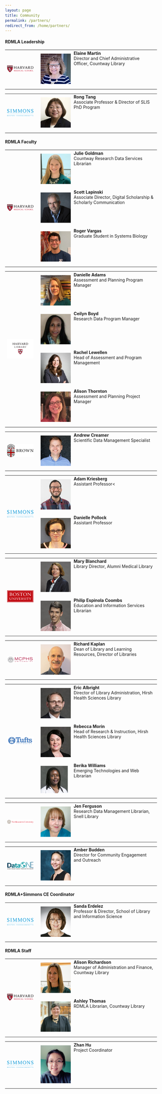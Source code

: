 ```yaml
---
layout: page
title: Community
permalink: /partners/
redirect_from: /home/partners/
---
```


#### RDMLA Leadership

<table>
  <tr><td rowspan="1" width="20%"><img src="/images/icons_logos/partner_institutions_logos/HMS.png" alt="Harvard Medical School Logo"></td>
    <td><div style="width:100px;float:left;margin:10px"><img src="/images/team-photos/2020-updates/Elaine-Martin.jpg" alt="Elaine Martin Photo"></div><div>     <b>Elaine Martin</b><br> Director and Chief Administrative Officer, Countway Library</div></td></tr>
</table>

<table>
<tr><td rowspan="1" width="20%"><img src="/images/icons_logos/partner_institutions_logos/simmons-college.png" alt="Simmons University Logo"></td>
    <td><div style="width:100px;float:left;margin:10px"><img src="/images/team-photos/2020-updates/Rong-Tang.jpg" alt="Rong Tang Photo"></div><div><b>Rong       Tang</b><br> Associate Professor & Director of SLIS PhD Program</div></td></tr>
</table>
 
#### RDMLA Faculty 

<table>
<tr><td rowspan="3" width="20%"><img src="/images/icons_logos/partner_institutions_logos/HMS.png" alt="Harvard Medical School Logo"></td>
 <td><div style="width:100px;float:left;margin:10px"><img src="/images/team-photos/2020-updates/julie-goldman.png" alt="Julie Goldman Photo"></div>    <div><b>Julie Goldman</b><br> Countway Research Data Services Librarian</div></td></tr>
 <tr><td><div style="width:100px;float:left;margin:10px"><img src="/images/team-photos/2020-updates/scott lapinski.png" alt="Scott Lapinski Photo"></div>    <div><b>Scott Lapinski</b><br>Associate Director, Digital Scholarship & Scholarly Communication</div></td></tr>
  <tr><td><div style="width:100px;float:left;margin:10px"><img src="/images/team-photos/2020-updates/roger_vargas.jpg" alt="Roger Vargas Photo"></div>    <div><b>Roger Vargas</b><br>Graduate Student in Systems Biology</div></td></tr>
</table>
  
<table>
  <tr><td rowspan="4" width="20%"><img src="/images/icons_logos/partner_institutions_logos/harvard-library.png" alt="Harvard Library Logo"></td>
    <td><div style="width:100px;float:left;margin:10px"><img src="/images/team-photos/2020-updates/danielle-adams.jpg" alt="Danielle Adams Photo"></div><div><b>Danielle Adams</b><br>Assessment and Planning Program Manager
</div></td></tr>
   <tr><td><div style="width:100px;float:left;margin:10px"><img src="/images/team-photos/2020-updates/ceilyn-boyd.jpg" alt="Ceilyn Boyd Photo"></div><div><b>Ceilyn Boyd</b><br> Research Data Program Manager</div></td></tr>
  <tr><td><div style="width:100px;float:left;margin:10px"><img src="/images/team-photos/2020-updates/rachel-lewellen.jpg" alt="Rachel Lewellen Photo"></div><div><b>Rachel Lewellen</b><br> Head of Assessment and Program Management
</div></td></tr>
  <tr><td><div style="width:100px;float:left;margin:10px"><img src="/images/team-photos/2020-updates/alison-thornton.jpg" alt="Alison Thornton Photo"></div><div><b>Alison Thornton</b><br>Assessment and Planning Project Manager</div></td></tr>
</table>

<table>
  <tr><td rowspan="1" width="20%"><img src="/images/icons_logos/partner_institutions_logos/brown-logo.png" alt="Brown University Logo"></td>
    <td><div style="width:100px;float:left;margin:10px"><img src="/images/team-photos/2020-updates/creamer-andrew.jpg" alt="Andrew Creamer Photo"></div><div><b>Andrew Creamer</b><br> Scientific Data Management Specialist</div></td></tr>
  </table>
  
<table>
  <tr><td rowspan="3" width="20%"><img src="/images/icons_logos/partner_institutions_logos/simmons-college.png" alt="Simmons University Logo"></td>
    <td><div style="width:100px;float:left;margin:10px"><img src="/images/team-photos/2020-updates/adam-kriesberg.jpg" alt="Adam Kriesberg Photo"></div><div><b>Adam Kriesberg</b><br> Assistant Professor<</div></td></tr>
    <td><div style="width:100px;float:left;margin:10px"><img src="/images/team-photos/danielle-pollock.jpg" alt="Danielle Pollock Photo"></div><div><b>Danielle Pollock</b><br>Assistant Professor</div></td></tr>
</table>

<table>
  <tr><td rowspan="2" width="20%"><img src="/images/icons_logos/partner_institutions_logos/boston-university.png" alt="BU Logo"></td>
    <td><div style="width:100px;float:left;margin:10px"><img src="/images/team-photos/2020-updates/Blanchard-Mary.jpg" alt="Mary Blanchard Photo"></div><div><b>Mary Blanchard</b><br> Library Director, Alumni Medical Library</div></td></tr>
    <tr><td><div style="width:100px;float:left;margin:10px"><img src="/images/team-photos/2020-updates/philip-coombs.jpg" alt="Philip E. Coombs Photo"></div><div><b>Philip Espinola Coombs</b><br>Education and Information Services Librarian </div></td></tr>
</table>
  
<table>
  <tr><td rowspan="1" width="20%"><img src="/images/icons_logos/partner_institutions_logos/MCPHS.png" alt="MCPHS University Logo"></td>
    <td><div style="width:100px;float:left;margin:10px"><img src="/images/team-photos/2020-updates/Rich-Kaplan.jpg" alt="Richard Kaplan Photo"></div><div>   <b>Richard Kaplan</b><br> Dean of Library and Learning Resources, Director of Libraries</div></td></tr>
</table>

<table>
  <tr><td rowspan="3" width="20%"><img src="/images/icons_logos/partner_institutions_logos/Tufts-University.jpg" alt="Tufts University Logo"></td>
   <td><div style="width:100px;float:left;margin:10px"><img src="/images/team-photos/2020-updates/Eric-Albright.jpg" alt="Eric Albright Photo"></div><div><b>Eric Albright</b><br> Director of Library Administration, Hirsh Health Sciences Library</div></td></tr>
   <tr><td><div style="width:100px;float:left;margin:10px"><img src="/images/team-photos/2020-updates/rebecca-morin.jpg" alt="Rebecca Morin Photo"></div><div><b>Rebecca Morin</b><br> Head of Research & Instruction, Hirsh Health Sciences Library</div></td></tr>
   <tr><td><div style="width:100px;float:left;margin:10px"><img src="/images/team-photos/2020-updates/berika-williams.jpg" alt="Berika Williams Photo"></div><div><b>Berika Williams</b><br> Emerging Technologies and Web Librarian</div></td></tr>
</table>
  
<table>
  <tr><td rowspan="1" width="20%"><img src="/images/icons_logos/partner_institutions_logos/neulogo.png" alt="Northeastern University Logo"></td>
    <td><div style="width:100px;float:left;margin:10px"><img src="/images/team-photos/2020-updates/jen-ferguson.jpg" alt="Jen Ferguson Photo"></div><div><b>Jen Ferguson</b><br> Research Data Management Librarian, Snell Library</div></td></tr>
</table>

<table>
  <tr><td rowspan="1" width="20%"><img src="/images/icons_logos/partner_institutions_logos/dataone.png" alt="DataONE Logo"></td>
    <td><div style="width:100px;float:left;margin:10px"><img src="/images/team-photos/2020-updates/Amber-Budden.jpeg" alt="Amber Budden Photo"></div><div><b>Amber Budden</b><br> Director for Community Engagement and Outreach</div></td></tr>
  </table>
  
#### RDMLA+Simmons CE Coordinator

<table>
<tr><td rowspan="1" width="20%"><img src="/images/icons_logos/partner_institutions_logos/simmons-college.png" alt="Simmons University Logo"></td>
   <td><div style="width:100px;float:left;margin:10px"><img src="/images/team-photos/Sanda-Erdelez.jpg" alt="Sanda Erdelez Photo"></div><div><b>Sanda Erdelez</b><br> Professor & Director, School of Library and Information Science</div></td></tr>
</table>

#### RDMLA Staff

<table>
 <tr><td rowspan="2" width="20%"><img src="/images/icons_logos/partner_institutions_logos/HMS.png" alt="Harvard Medical School Logo"></td>
 <td><div style="width:100px;float:left;margin:10px"><img src="/images/team-photos/2020-updates/alison-richardson.png" alt="Alison Richardson Photo"></div><div><b>Alison Richardson</b><br> Manager of Administration and Finance, Countway Library</div></td></tr>
 <tr><td><div style="width:100px;float:left;margin:10px"><img src="/images/team-photos/2020-updates/ashley-thomas.jpg" alt="Ashley Thomas Photo"></div><div> <b>Ashley Thomas</b><br> RDMLA Librarian, Countway Library</div></td></tr>
  
<table>
 <tr><td rowspan="1" width="20%"><img src="/images/icons_logos/partner_institutions_logos/simmons-college.png" alt="Simmons University Logo"></td>
 <td><div style="width:100px;float:left;margin:10px"><img src="/images/team-photos/zhan-hu.jpg" alt="Zhan Hu Photo"></div><div><b>Zhan Hu</b><br> Project Coordinator</div></td></tr>
</table>
